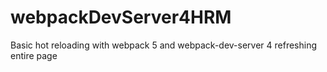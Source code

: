 # webpackDevServer4HRM
Basic hot reloading with webpack 5 and webpack-dev-server 4 refreshing entire page

